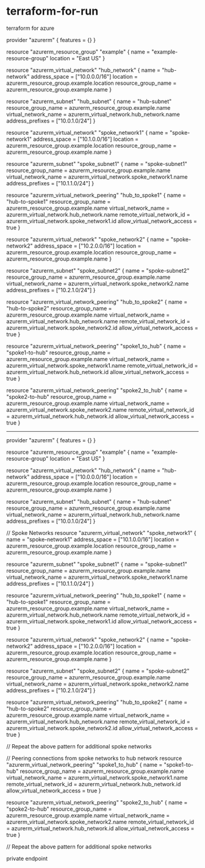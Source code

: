 # terraform-for-run
terraform for azure




provider "azurerm" {
  features = {}
}

resource "azurerm_resource_group" "example" {
  name     = "example-resource-group"
  location = "East US"
}

resource "azurerm_virtual_network" "hub_network" {
  name                = "hub-network"
  address_space       = ["10.0.0.0/16"]
  location            = azurerm_resource_group.example.location
  resource_group_name = azurerm_resource_group.example.name
}

resource "azurerm_subnet" "hub_subnet" {
  name                 = "hub-subnet"
  resource_group_name  = azurerm_resource_group.example.name
  virtual_network_name = azurerm_virtual_network.hub_network.name
  address_prefixes     = ["10.0.1.0/24"]
}

resource "azurerm_virtual_network" "spoke_network1" {
  name                = "spoke-network1"
  address_space       = ["10.1.0.0/16"]
  location            = azurerm_resource_group.example.location
  resource_group_name = azurerm_resource_group.example.name
}

resource "azurerm_subnet" "spoke_subnet1" {
  name                 = "spoke-subnet1"
  resource_group_name  = azurerm_resource_group.example.name
  virtual_network_name = azurerm_virtual_network.spoke_network1.name
  address_prefixes     = ["10.1.1.0/24"]
}

resource "azurerm_virtual_network_peering" "hub_to_spoke1" {
  name                         = "hub-to-spoke1"
  resource_group_name          = azurerm_resource_group.example.name
  virtual_network_name         = azurerm_virtual_network.hub_network.name
  remote_virtual_network_id    = azurerm_virtual_network.spoke_network1.id
  allow_virtual_network_access = true
}

resource "azurerm_virtual_network" "spoke_network2" {
  name                = "spoke-network2"
  address_space       = ["10.2.0.0/16"]
  location            = azurerm_resource_group.example.location
  resource_group_name = azurerm_resource_group.example.name
}

resource "azurerm_subnet" "spoke_subnet2" {
  name                 = "spoke-subnet2"
  resource_group_name  = azurerm_resource_group.example.name
  virtual_network_name = azurerm_virtual_network.spoke_network2.name
  address_prefixes     = ["10.2.1.0/24"]
}

resource "azurerm_virtual_network_peering" "hub_to_spoke2" {
  name                         = "hub-to-spoke2"
  resource_group_name          = azurerm_resource_group.example.name
  virtual_network_name         = azurerm_virtual_network.hub_network.name
  remote_virtual_network_id    = azurerm_virtual_network.spoke_network2.id
  allow_virtual_network_access = true
}

resource "azurerm_virtual_network_peering" "spoke1_to_hub" {
  name                         = "spoke1-to-hub"
  resource_group_name          = azurerm_resource_group.example.name
  virtual_network_name         = azurerm_virtual_network.spoke_network1.name
  remote_virtual_network_id    = azurerm_virtual_network.hub_network.id
  allow_virtual_network_access = true
}

resource "azurerm_virtual_network_peering" "spoke2_to_hub" {
  name                         = "spoke2-to-hub"
  resource_group_name          = azurerm_resource_group.example.name
  virtual_network_name         = azurerm_virtual_network.spoke_network2.name
  remote_virtual_network_id    = azurerm_virtual_network.hub_network.id
  allow_virtual_network_access = true
}



----------------------------------------------------------------------



provider "azurerm" {
  features = {}
}

resource "azurerm_resource_group" "example" {
  name     = "example-resource-group"
  location = "East US"
}

resource "azurerm_virtual_network" "hub_network" {
  name                = "hub-network"
  address_space       = ["10.0.0.0/16"]
  location            = azurerm_resource_group.example.location
  resource_group_name = azurerm_resource_group.example.name
}

resource "azurerm_subnet" "hub_subnet" {
  name                 = "hub-subnet"
  resource_group_name  = azurerm_resource_group.example.name
  virtual_network_name = azurerm_virtual_network.hub_network.name
  address_prefixes     = ["10.0.1.0/24"]
}

// Spoke Networks
resource "azurerm_virtual_network" "spoke_network1" {
  name                = "spoke-network1"
  address_space       = ["10.1.0.0/16"]
  location            = azurerm_resource_group.example.location
  resource_group_name = azurerm_resource_group.example.name
}

resource "azurerm_subnet" "spoke_subnet1" {
  name                 = "spoke-subnet1"
  resource_group_name  = azurerm_resource_group.example.name
  virtual_network_name = azurerm_virtual_network.spoke_network1.name
  address_prefixes     = ["10.1.1.0/24"]
}

resource "azurerm_virtual_network_peering" "hub_to_spoke1" {
  name                         = "hub-to-spoke1"
  resource_group_name          = azurerm_resource_group.example.name
  virtual_network_name         = azurerm_virtual_network.hub_network.name
  remote_virtual_network_id    = azurerm_virtual_network.spoke_network1.id
  allow_virtual_network_access = true
}

resource "azurerm_virtual_network" "spoke_network2" {
  name                = "spoke-network2"
  address_space       = ["10.2.0.0/16"]
  location            = azurerm_resource_group.example.location
  resource_group_name = azurerm_resource_group.example.name
}

resource "azurerm_subnet" "spoke_subnet2" {
  name                 = "spoke-subnet2"
  resource_group_name  = azurerm_resource_group.example.name
  virtual_network_name = azurerm_virtual_network.spoke_network2.name
  address_prefixes     = ["10.2.1.0/24"]
}

resource "azurerm_virtual_network_peering" "hub_to_spoke2" {
  name                         = "hub-to-spoke2"
  resource_group_name          = azurerm_resource_group.example.name
  virtual_network_name         = azurerm_virtual_network.hub_network.name
  remote_virtual_network_id    = azurerm_virtual_network.spoke_network2.id
  allow_virtual_network_access = true
}

// Repeat the above pattern for additional spoke networks

// Peering connections from spoke networks to hub network
resource "azurerm_virtual_network_peering" "spoke1_to_hub" {
  name                         = "spoke1-to-hub"
  resource_group_name          = azurerm_resource_group.example.name
  virtual_network_name         = azurerm_virtual_network.spoke_network1.name
  remote_virtual_network_id    = azurerm_virtual_network.hub_network.id
  allow_virtual_network_access = true
}

resource "azurerm_virtual_network_peering" "spoke2_to_hub" {
  name                         = "spoke2-to-hub"
  resource_group_name          = azurerm_resource_group.example.name
  virtual_network_name         = azurerm_virtual_network.spoke_network2.name
  remote_virtual_network_id    = azurerm_virtual_network.hub_network.id
  allow_virtual_network_access = true
}

// Repeat the above pattern for additional spoke networks

private endpoint 